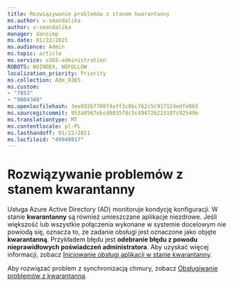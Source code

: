 ```yaml
---
title: Rozwiązywanie problemów z stanem kwarantanny
ms.author: v-smandalika
author: v-smandalika
manager: dansimp
ms.date: 01/22/2021
ms.audience: Admin
ms.topic: article
ms.service: o365-administration
ROBOTS: NOINDEX, NOFOLLOW
localization_priority: Priority
ms.collection: Adm_O365
ms.custom:
- "7853"
- "9004348"
ms.openlocfilehash: 3ee932b7788f4aff3c8bc762c5c917124edfe065
ms.sourcegitcommit: 953a8567ebcd9835f8c5c49472b223107c92549b
ms.translationtype: MT
ms.contentlocale: pl-PL
ms.lasthandoff: 01/22/2021
ms.locfileid: "49949917"
---
```

# <a name="troubleshoot-quarantine-state"></a>Rozwiązywanie problemów z stanem kwarantanny

Usługa Azure Active Directory (AD) monitoruje kondycję konfiguracji. W stanie **kwarantanny** są również umieszczane aplikacje niezdrowe. Jeśli większość lub wszystkie połączenia wykonane w systemie docelowym nie powiodą się, oznacza to, że zadanie obsługi jest oznaczone jako objęte **kwarantanną**. Przykładem błędu jest **odebranie błędu z powodu nieprawidłowych poświadczeń administratora**. Aby uzyskać więcej informacji, zobacz [Inicjowanie obsługi aplikacji w stanie kwarantanny](https://docs.microsoft.com/azure/active-directory/app-provisioning/application-provisioning-quarantine-status).

Aby rozwiązać problem z synchronizacją chmury, zobacz [Obsługiwanie problemów z kwarantanną](https://docs.microsoft.com/azure/active-directory/cloud-sync/how-to-troubleshoot#provisioning-quarantined-problems). 
